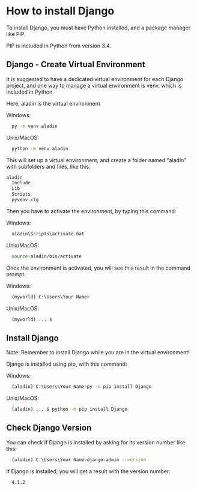 # How to install Django
To install Django, you must have Python installed, and a package manager like PIP.

PIP is included in Python from version 3.4.

## Django - Create Virtual Environment
It is suggested to have a dedicated virtual environment for each Django project, and one way to manage a virtual environment is venv, which is included in Python.

Here, aladin is the virtual environment

Windows: 

```bash
  py -m venv aladin
```

Unix/MacOS:

```bash
  python -m venv aladin
```

This will set up a virtual environment, and create a folder named "aladin" with subfolders and files, like this:

```bash
aladin
  Include
  Lib
  Scripts
  pyvenv.cfg
```  

Then you have to activate the environment, by typing this command:

Windows: 

```bash
  aladin\Scripts\activate.bat
```

Unix/MacOS:
```bash
  source aladin/bin/activate
```

Once the environment is activated, you will see this result in the command prompt:

Windows: 

```bash
  (myworld) C:\Users\Your Name>
```

Unix/MacOS:
```bash
  (myworld) ... $
```

## Install Django
Note: Remember to install Django while you are in the virtual environment!

Django is installed using pip, with this command:

Windows: 

```bash
  (aladin) C:\Users\Your Name>py -m pip install Django
```

Unix/MacOS:
```bash
  (aladin) ... $ python -m pip install Django
```

## Check Django Version
You can check if Django is installed by asking for its version number like this:


```bash
  (aladin) C:\Users\Your Name>django-admin --version
```

If Django is installed, you will get a result with the version number:
```bash
  4.1.2
```
